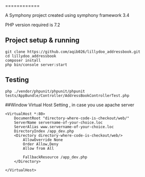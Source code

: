============

A Symphony project created using symphony framework 3.4


PHP version required is 7.2


## Project setup & running

```
git clone https://github.com/aqib026/lillydoo_addressbook.git
cd lillydoo_addressbook
composer install
php bin/console server:start
```



## Testing

```
php ./vendor/phpunit/phpunit/phpunit tests/AppBundle/Controller/AddressBookControllerTest.php

```

##Window Virtual Host Setting , in case you use apache server 


```
<VirtualHost *:80>
    DocumentRoot "directory-where-code-is-checkout/web/"
    ServerName servername-of-your-choice.loc
    ServerAlias www.servername-of-your-choice.loc
    DirectoryIndex /app_dev.php
    <Directory directory-where-code-is-checkout/web/>
        AllowOverride None
        Order Allow,Deny
        Allow from All

        FallbackResource /app_dev.php
    </Directory>

</VirtualHost>
```